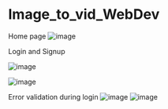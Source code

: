 # Image_to_vid_WebDev

Home page 
![image](https://github.com/user-attachments/assets/108bd318-ef09-4f78-b8cf-98ca15f86165)

Login and Signup

![image](https://github.com/user-attachments/assets/c8b0d195-3ce2-4d03-9e56-3c9ea2ba28ff)

![image](https://github.com/user-attachments/assets/e4402e09-3b3a-42aa-806f-b41c83445cbe)

Error validation during login
![image](https://github.com/user-attachments/assets/6ac31de7-79de-4846-86f1-11d1bab8a8b6)
![image](https://github.com/user-attachments/assets/6a5f104d-97ee-49d5-82ff-d6a03a3787d6)
